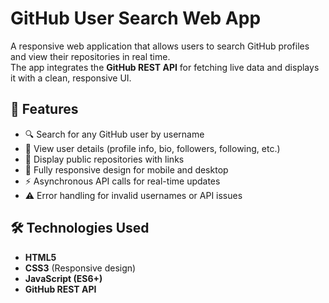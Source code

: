 # GitHub User Search Web App  

A responsive web application that allows users to search GitHub profiles and view their repositories in real time.  
The app integrates the **GitHub REST API** for fetching live data and displays it with a clean, responsive UI.  

## 🚀 Features  
- 🔍 Search for any GitHub user by username  
- 👤 View user details (profile info, bio, followers, following, etc.)  
- 📂 Display public repositories with links  
- 📱 Fully responsive design for mobile and desktop  
- ⚡ Asynchronous API calls for real-time updates  
- ⚠️ Error handling for invalid usernames or API issues  

## 🛠️ Technologies Used  
- **HTML5**  
- **CSS3** (Responsive design)  
- **JavaScript (ES6+)**  
- **GitHub REST API**
